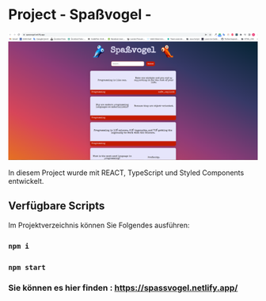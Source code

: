 # Project - Spaßvogel - 
![reference image](/public/images/readme.png)

In diesem Project wurde mit REACT, TypeScript und Styled Components entwickelt.

## Verfügbare Scripts

Im Projektverzeichnis können Sie Folgendes ausführen:

### `npm i`

### `npm start`

### Sie können es hier finden : https://spassvogel.netlify.app/
